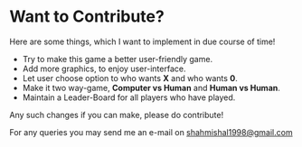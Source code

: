 # Want to Contribute?

Here are some things, which I want to implement in due course of time!

- Try to make this game a better user-friendly game.
- Add more graphics, to enjoy user-interface.
- Let user choose option to who wants **X** and who wants **0**.
- Make it two way-game, **Computer vs Human** and **Human vs Human**.
- Maintain a Leader-Board for all players who have played.

Any such changes if you can make, please do contribute!

For any queries you may send me an e-mail on [shahmishal1998@gmail.com](mailto:shahmishal1998@gmail.com)

